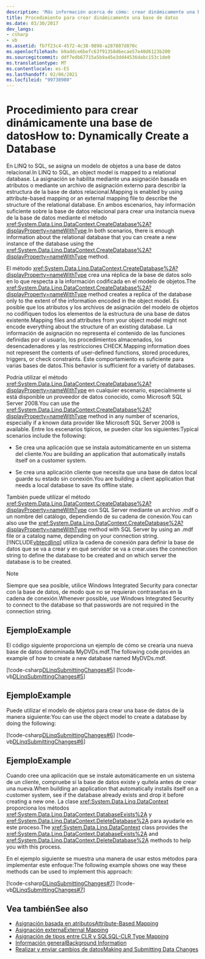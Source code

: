 ```yaml
---
description: 'Más información acerca de cómo: crear dinámicamente una base de datos'
title: Procedimiento para crear dinámicamente una base de datos
ms.date: 03/30/2017
dev_langs:
- csharp
- vb
ms.assetid: fb7f23c4-4572-4c38-9898-a287807d070c
ms.openlocfilehash: b9addce6befc63f91358d6ecae57e40d6123b200
ms.sourcegitcommit: ddf7edb67715a5b9a45e3dd44536dabc153c1de0
ms.translationtype: MT
ms.contentlocale: es-ES
ms.lasthandoff: 02/06/2021
ms.locfileid: "99738980"
---
```

# <a name="how-to-dynamically-create-a-database"></a><span data-ttu-id="fcdf1-103">Procedimiento para crear dinámicamente una base de datos</span><span class="sxs-lookup"><span data-stu-id="fcdf1-103">How to: Dynamically Create a Database</span></span>

<span data-ttu-id="fcdf1-104">En LINQ to SQL, se asigna un modelo de objetos a una base de datos relacional.</span><span class="sxs-lookup"><span data-stu-id="fcdf1-104">In LINQ to SQL, an object model is mapped to a relational database.</span></span> <span data-ttu-id="fcdf1-105">La asignación se habilita mediante una asignación basada en atributos o mediante un archivo de asignación externo para describir la estructura de la base de datos relacional.</span><span class="sxs-lookup"><span data-stu-id="fcdf1-105">Mapping is enabled by using attribute-based mapping or an external mapping file to describe the structure of the relational database.</span></span> <span data-ttu-id="fcdf1-106">En ambos escenarios, hay información suficiente sobre la base de datos relacional para crear una instancia nueva de la base de datos mediante el método <xref:System.Data.Linq.DataContext.CreateDatabase%2A?displayProperty=nameWithType>.</span><span class="sxs-lookup"><span data-stu-id="fcdf1-106">In both scenarios, there is enough information about the relational database that you can create a new instance of the database using the <xref:System.Data.Linq.DataContext.CreateDatabase%2A?displayProperty=nameWithType> method.</span></span>  
  
 <span data-ttu-id="fcdf1-107">El método <xref:System.Data.Linq.DataContext.CreateDatabase%2A?displayProperty=nameWithType> crea una réplica de la base de datos solo en lo que respecta a la información codificada en el modelo de objetos.</span><span class="sxs-lookup"><span data-stu-id="fcdf1-107">The <xref:System.Data.Linq.DataContext.CreateDatabase%2A?displayProperty=nameWithType> method creates a replica of the database only to the extent of the information encoded in the object model.</span></span> <span data-ttu-id="fcdf1-108">Es posible que los atributos y los archivos de asignación del modelo de objetos no codifiquen todos los elementos de la estructura de una base de datos existente.</span><span class="sxs-lookup"><span data-stu-id="fcdf1-108">Mapping files and attributes from your object model might not encode everything about the structure of an existing database.</span></span> <span data-ttu-id="fcdf1-109">La información de asignación no representa el contenido de las funciones definidas por el usuario, los procedimientos almacenados, los desencadenadores y las restricciones CHECK.</span><span class="sxs-lookup"><span data-stu-id="fcdf1-109">Mapping information does not represent the contents of user-defined functions, stored procedures, triggers, or check constraints.</span></span> <span data-ttu-id="fcdf1-110">Este comportamiento es suficiente para varias bases de datos.</span><span class="sxs-lookup"><span data-stu-id="fcdf1-110">This behavior is sufficient for a variety of databases.</span></span>  
  
 <span data-ttu-id="fcdf1-111">Podría utilizar el método <xref:System.Data.Linq.DataContext.CreateDatabase%2A?displayProperty=nameWithType> en cualquier escenario, especialmente si está disponible un proveedor de datos conocido, como Microsoft SQL Server 2008.</span><span class="sxs-lookup"><span data-stu-id="fcdf1-111">You can use the <xref:System.Data.Linq.DataContext.CreateDatabase%2A?displayProperty=nameWithType> method in any number of scenarios, especially if a known data provider like Microsoft SQL Server 2008 is available.</span></span> <span data-ttu-id="fcdf1-112">Entre los escenarios típicos, se pueden citar los siguientes:</span><span class="sxs-lookup"><span data-stu-id="fcdf1-112">Typical scenarios include the following:</span></span>  
  
- <span data-ttu-id="fcdf1-113">Se crea una aplicación que se instala automáticamente en un sistema del cliente.</span><span class="sxs-lookup"><span data-stu-id="fcdf1-113">You are building an application that automatically installs itself on a customer system.</span></span>  
  
- <span data-ttu-id="fcdf1-114">Se crea una aplicación cliente que necesita que una base de datos local guarde su estado sin conexión.</span><span class="sxs-lookup"><span data-stu-id="fcdf1-114">You are building a client application that needs a local database to save its offline state.</span></span>  
  
 <span data-ttu-id="fcdf1-115">También puede utilizar el método <xref:System.Data.Linq.DataContext.CreateDatabase%2A?displayProperty=nameWithType> con SQL Server mediante un archivo .mdf o un nombre del catálogo, dependiendo de su cadena de conexión.</span><span class="sxs-lookup"><span data-stu-id="fcdf1-115">You can also use the <xref:System.Data.Linq.DataContext.CreateDatabase%2A?displayProperty=nameWithType> method with SQL Server by using an .mdf file or a catalog name, depending on your connection string.</span></span> [!INCLUDE[vbtecdlinq](../../../../../../includes/vbtecdlinq-md.md)] <span data-ttu-id="fcdf1-116">utiliza la cadena de conexión para definir la base de datos que se va a crear y en qué servidor se va a crear.</span><span class="sxs-lookup"><span data-stu-id="fcdf1-116">uses the connection string to define the database to be created and on which server the database is to be created.</span></span>  
  
> [!NOTE]
> <span data-ttu-id="fcdf1-117">Siempre que sea posible, utilice Windows Integrated Security para conectar con la base de datos, de modo que no se requieran contraseñas en la cadena de conexión.</span><span class="sxs-lookup"><span data-stu-id="fcdf1-117">Whenever possible, use Windows Integrated Security to connect to the database so that passwords are not required in the connection string.</span></span>  
  
## <a name="example"></a><span data-ttu-id="fcdf1-118">Ejemplo</span><span class="sxs-lookup"><span data-stu-id="fcdf1-118">Example</span></span>  

 <span data-ttu-id="fcdf1-119">El código siguiente proporciona un ejemplo de cómo se crearía una nueva base de datos denominada MyDVDs.mdf.</span><span class="sxs-lookup"><span data-stu-id="fcdf1-119">The following code provides an example of how to create a new database named MyDVDs.mdf.</span></span>  
  
 [!code-csharp[DLinqSubmittingChanges#5](../../../../../../samples/snippets/csharp/VS_Snippets_Data/DLinqSubmittingChanges/cs/Program.cs#5)]
 [!code-vb[DLinqSubmittingChanges#5](../../../../../../samples/snippets/visualbasic/VS_Snippets_Data/DLinqSubmittingChanges/vb/Module1.vb#5)]  
  
## <a name="example"></a><span data-ttu-id="fcdf1-120">Ejemplo</span><span class="sxs-lookup"><span data-stu-id="fcdf1-120">Example</span></span>  

 <span data-ttu-id="fcdf1-121">Puede utilizar el modelo de objetos para crear una base de datos de la manera siguiente:</span><span class="sxs-lookup"><span data-stu-id="fcdf1-121">You can use the object model to create a database by doing the following:</span></span>  
  
 [!code-csharp[DLinqSubmittingChanges#6](../../../../../../samples/snippets/csharp/VS_Snippets_Data/DLinqSubmittingChanges/cs/Program.cs#6)]
 [!code-vb[DLinqSubmittingChanges#6](../../../../../../samples/snippets/visualbasic/VS_Snippets_Data/DLinqSubmittingChanges/vb/Module1.vb#6)]  
  
## <a name="example"></a><span data-ttu-id="fcdf1-122">Ejemplo</span><span class="sxs-lookup"><span data-stu-id="fcdf1-122">Example</span></span>  

 <span data-ttu-id="fcdf1-123">Cuando cree una aplicación que se instale automáticamente en un sistema de un cliente, compruebe si la base de datos existe y quítela antes de crear una nueva.</span><span class="sxs-lookup"><span data-stu-id="fcdf1-123">When building an application that automatically installs itself on a  customer system, see if the database already exists and drop it before creating a new one.</span></span> <span data-ttu-id="fcdf1-124">La clase <xref:System.Data.Linq.DataContext> proporciona los métodos <xref:System.Data.Linq.DataContext.DatabaseExists%2A> y <xref:System.Data.Linq.DataContext.DeleteDatabase%2A> para ayudarle en este proceso.</span><span class="sxs-lookup"><span data-stu-id="fcdf1-124">The <xref:System.Data.Linq.DataContext> class provides the <xref:System.Data.Linq.DataContext.DatabaseExists%2A> and <xref:System.Data.Linq.DataContext.DeleteDatabase%2A> methods to help you with this process.</span></span>  
  
 <span data-ttu-id="fcdf1-125">En el ejemplo siguiente se muestra una manera de usar estos métodos para implementar este enfoque:</span><span class="sxs-lookup"><span data-stu-id="fcdf1-125">The following example shows one way these methods can be used to implement this approach:</span></span>  
  
 [!code-csharp[DLinqSubmittingChanges#7](../../../../../../samples/snippets/csharp/VS_Snippets_Data/DLinqSubmittingChanges/cs/Program.cs#7)]
 [!code-vb[DLinqSubmittingChanges#7](../../../../../../samples/snippets/visualbasic/VS_Snippets_Data/DLinqSubmittingChanges/vb/Module1.vb#7)]  
  
## <a name="see-also"></a><span data-ttu-id="fcdf1-126">Vea también</span><span class="sxs-lookup"><span data-stu-id="fcdf1-126">See also</span></span>

- [<span data-ttu-id="fcdf1-127">Asignación basada en atributos</span><span class="sxs-lookup"><span data-stu-id="fcdf1-127">Attribute-Based Mapping</span></span>](attribute-based-mapping.md)
- [<span data-ttu-id="fcdf1-128">Asignación externa</span><span class="sxs-lookup"><span data-stu-id="fcdf1-128">External Mapping</span></span>](external-mapping.md)
- [<span data-ttu-id="fcdf1-129">Asignación de tipos entre CLR y SQL</span><span class="sxs-lookup"><span data-stu-id="fcdf1-129">SQL-CLR Type Mapping</span></span>](sql-clr-type-mapping.md)
- [<span data-ttu-id="fcdf1-130">Información general</span><span class="sxs-lookup"><span data-stu-id="fcdf1-130">Background Information</span></span>](background-information.md)
- [<span data-ttu-id="fcdf1-131">Realizar y enviar cambios de datos</span><span class="sxs-lookup"><span data-stu-id="fcdf1-131">Making and Submitting Data Changes</span></span>](making-and-submitting-data-changes.md)
